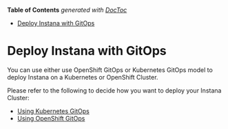 <!-- START doctoc generated TOC please keep comment here to allow auto update -->
<!-- DON'T EDIT THIS SECTION, INSTEAD RE-RUN doctoc TO UPDATE -->
**Table of Contents**  *generated with [DocToc](https://github.com/thlorenz/doctoc)*

- [Deploy Instana with GitOps](#deploy-instana-with-gitops)

<!-- END doctoc generated TOC please keep comment here to allow auto update -->


# Deploy Instana with GitOps

You can use either use OpenShift GitOps or Kubernetes GitOps model to deploy Instana on a Kubernetes or OpenShift Cluster.

Please refer to the following to decide how you want to deploy your Instana Cluster:
- [Using Kubernetes GitOps](./docs/install-instana-with-k8s-gitops.md)
- [Using OpenShift GitOps](./docs/install-instana-with-ocp-gitops.md)

